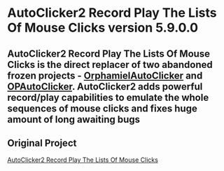 # AutoClicker2 Record Play The Lists Of Mouse Clicks version 5.9.0.0

## AutoClicker2 Record Play The Lists Of Mouse Clicks is the direct replacer of two abandoned frozen projects - [OrphamielAutoClicker](https://sourceforge.net/projects/orphamielautoclicker/) and [OPAutoClicker](https://www.opautoclicker.com). AutoClicker2 adds powerful record/play capabilities to emulate the whole sequences of mouse clicks and fixes huge amount of long awaiting bugs

## Original Project

[AutoClicker2 Record Play The Lists Of Mouse Clicks](https://github.com/JoeWittrock/AutoClicker2-Record-Play-The-Lists-Of-Mouse-Clicks)

